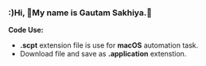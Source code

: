 ### :)Hi, 🫡My name is Gautam Sakhiya.🤘

**Code Use:**
  - **.scpt** extension file is use for **macOS** automation task.
  - Download file and save as **.application** extenstion.
